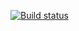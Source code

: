 [![Build status](https://ci.appveyor.com/api/projects/status/63m1xu699wx2ye6x?svg=true)](https://ci.appveyor.com/project/PolyakovAlexQA/postman-echo)